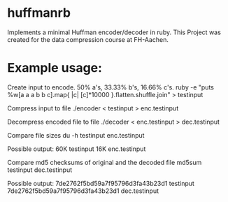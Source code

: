 huffmanrb
=========

Implements a minimal Huffman encoder/decoder in ruby.
This Project was created for the data compression course at FH-Aachen.

Example usage:
========
Create input to encode. 50% a's, 33.33% b's, 16.66% c's.
    ruby -e "puts %w[a a a b b c].map{ |c| [c]*10000 }.flatten.shuffle.join" > testinput

Compress input to file
    ./encoder < testinput > enc.testinput

Decompress encoded file to file
    ./decoder < enc.testinput > dec.testinput

Compare file sizes
    du -h testinput enc.testinput

Possible output:
    60K testinput
    16K enc.testinput

Compare md5 checksums of original and the decoded file
    md5sum testinput dec.testinput

Possible output:
    7de2762f5bd59a7f95796d3fa43b23d1  testinput
    7de2762f5bd59a7f95796d3fa43b23d1  dec.testinput
